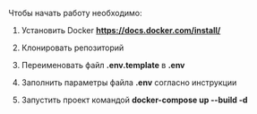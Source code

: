 Чтобы начать работу необходимо:

1) Установить Docker **https://docs.docker.com/install/**

2) Клонировать репозиторий 

3) Переименовать файл **.env.template** в **.env**

4) Заполнить параметры файла **.env** согласно инструкции

5) Запустить проект командой **docker-compose up --build -d**